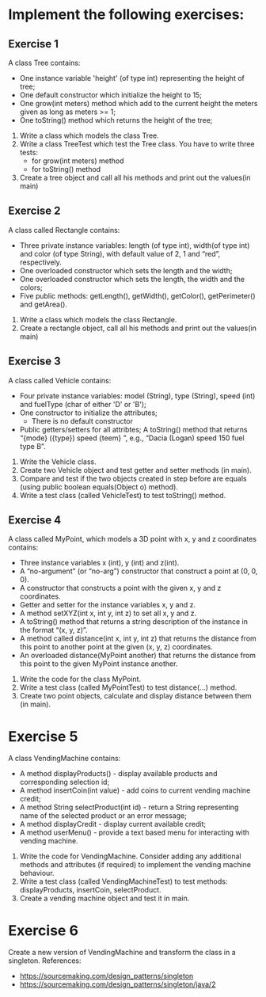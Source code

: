 # Implement the following exercises:

## Exercise 1

A class Tree contains:
- One instance variable 'height' (of type int) representing the height of tree;
- One default constructor which initialize the height to 15;
- One grow(int meters) method which add to the current height the meters given as long as meters >= 1;
- One toString() method which returns the height of the tree;
   
1. Write a class which models the class Tree. 
2. Write a class TreeTest which test the Tree class. You have to write three tests:
    * for grow(int meters) method
    * for toString() method
3. Create a tree object and call all his methods and print out the values(in main)

## Exercise 2

A class called Rectangle contains:
- Three private instance variables: length (of type int), width(of type int) and color (of type String), with default value of 2, 1 and “red”, respectively.
- One overloaded constructor which sets the length and the width;
- One overloaded constructor which sets the length, the width and the colors;
- Five public methods: getLength(), getWidth(), getColor(), getPerimeter() and getArea().

1. Write a class which models the class Rectangle.
2. Create a rectangle object, call all his methods and print out the values(in main)


## Exercise 3 

A class called Vehicle contains:
- Four private instance variables: model (String), type (String), speed (int) and fuelType (char of either 'D' or 'B');
- One constructor to initialize the attributes;
    * There is no default constructor
- Public getters/setters for all attribtes; 
  A toString() method that returns “{mode} ({type}) speed {teem} ”, e.g., “Dacia (Logan) speed 150 fuel type B”.

1. Write the Vehicle class.
2. Create two Vehicle object and test getter and setter methods (in main).
3. Compare and test if the two objects created in step before are equals (using public boolean equals(Object o) method).
3. Write a test class (called VehicleTest) to test toString() method.

## Exercise 4

A class called MyPoint, which models a 3D point with x, y and z coordinates contains:
- Three instance variables x (int), y (int) and z(int).
- A “no-argument” (or “no-arg”) constructor that construct a point at (0, 0, 0).
- A constructor that constructs a point with the given x, y and z coordinates.
- Getter and setter for the instance variables x, y and z.
- A method setXYZ(int x, int y, int z) to set all  x, y and z.
- A toString() method that returns a string description of the instance in the format “(x, y, z)”.
- A method called distance(int x, int y, int z) that returns the distance from this point to another point at the given (x, y, z) coordinates.
- An overloaded distance(MyPoint another) that returns the distance from this point to the given MyPoint instance another.

1. Write the code for the class MyPoint.
2. Write a test class (called MyPointTest) to test distance(...) method.
3. Create two point objects, calculate and display distance between them (in main). 

# Exercise 5 

A class VendingMachine contains:
- A method displayProducts() - display available products and corresponding selection id; 
- A method insertCoin(int value) - add coins to current vending machine credit;
- A method String selectProduct(int id) - return a String representing name of the selected product or an error message; 
- A method displayCredit - display current available credit; 
- A method userMenu() - provide a text based menu for interacting with vending machine. 

1. Write the code for VendingMachine. Consider adding any additional methods and attributes (if required) to implement the vending machine behaviour.
2. Write a test class (called VendingMachineTest) to test methods: displayProducts, insertCoin, selectProduct.
3. Create a vending machine object and test it in main.

# Exercise 6 

Create a new version of VendingMachine and transform the class in a singleton. References:
- https://sourcemaking.com/design_patterns/singleton 
- https://sourcemaking.com/design_patterns/singleton/java/2 
